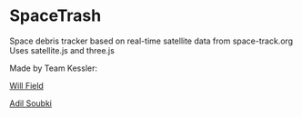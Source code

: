 # SpaceTrash
Space debris tracker based on real-time satellite data from space-track.org
Uses satellite.js and three.js


Made by Team Kessler:

[Will Field](http://www.willjfield.com/)

[Adil Soubki](http://www.adilsoubki.com/)
